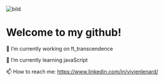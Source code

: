 ![bild](https://live.staticflickr.com/65535/48290032862_7f98b441ed_b.jpg)

# Welcome to my github!

🔭 I’m currently working on ft_transcendence

🌱 I’m currently learning javaScript

📫 How to reach me: https://www.linkedin.com/in/vivienlenard/


<!--
**vivilenard/vivilenard** is a ✨ _special_ ✨ repository because its `README.md` (this file) appears on your GitHub profile.

Here are some ideas to get you started:

- 🔭 I’m currently working on ...
- 🌱 I’m currently learning ...
- 👯 I’m looking to collaborate on ...
- 🤔 I’m looking for help with ...
- 💬 Ask me about ...
- 📫 How to reach me: ...
- 😄 Pronouns: ...
- ⚡ Fun fact: ...
-->
